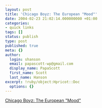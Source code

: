 ```yaml
---
layout: post
title: 'Chicago Boyz: The European "Mood"'
date: 2004-02-23 21:02:14.000000000 +01:00
categories:
- quick links
tags: []
status: publish
type: post
published: true
meta: {}
author:
  login: shanson
  email: papascott-wp@gmail.com
  display_name: PapaScott
  first_name: Scott
  last_name: Hanson
excerpt: !ruby/object:Hpricot::Doc
  options: {}
---
```

<p><a title="Europe isn't pragmatic, it's an attitude!" href="http://www.chicagoboyz.net/archives/001811.html">Chicago Boyz: The European "Mood"</a></p>
